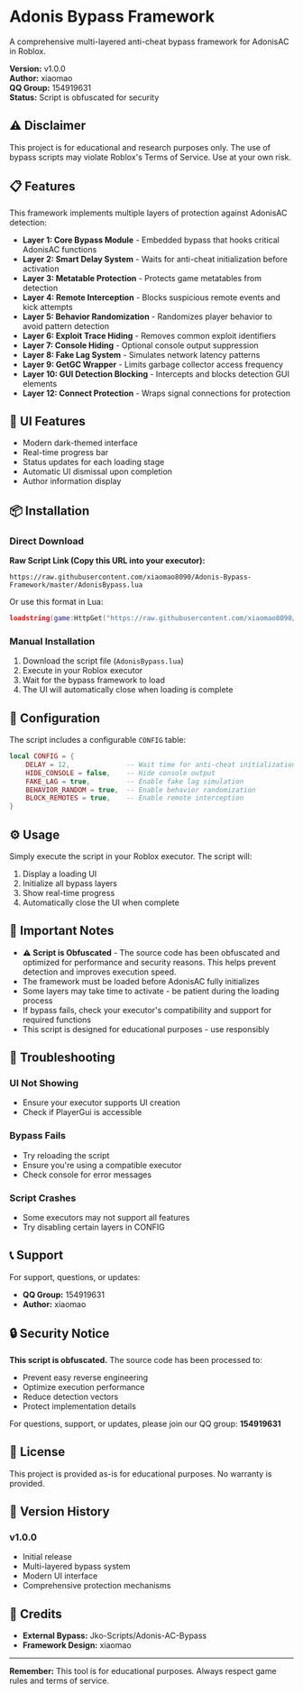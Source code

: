 # Adonis Bypass Framework

A comprehensive multi-layered anti-cheat bypass framework for AdonisAC in Roblox.

**Version:** v1.0.0  
**Author:** xiaomao  
**QQ Group:** 154919631  
**Status:** Script is obfuscated for security

## ⚠️ Disclaimer

This project is for educational and research purposes only. The use of bypass scripts may violate Roblox's Terms of Service. Use at your own risk.

## 📋 Features

This framework implements multiple layers of protection against AdonisAC detection:

- **Layer 1: Core Bypass Module** - Embedded bypass that hooks critical AdonisAC functions
- **Layer 2: Smart Delay System** - Waits for anti-cheat initialization before activation
- **Layer 3: Metatable Protection** - Protects game metatables from detection
- **Layer 4: Remote Interception** - Blocks suspicious remote events and kick attempts
- **Layer 5: Behavior Randomization** - Randomizes player behavior to avoid pattern detection
- **Layer 6: Exploit Trace Hiding** - Removes common exploit identifiers
- **Layer 7: Console Hiding** - Optional console output suppression
- **Layer 8: Fake Lag System** - Simulates network latency patterns
- **Layer 9: GetGC Wrapper** - Limits garbage collector access frequency
- **Layer 10: GUI Detection Blocking** - Intercepts and blocks detection GUI elements
- **Layer 12: Connect Protection** - Wraps signal connections for protection

## 🎨 UI Features

- Modern dark-themed interface
- Real-time progress bar
- Status updates for each loading stage
- Automatic UI dismissal upon completion
- Author information display

## 📦 Installation

### Direct Download

**Raw Script Link (Copy this URL into your executor):**
```
https://raw.githubusercontent.com/xiaomao8090/Adonis-Bypass-Framework/master/AdonisBypass.lua
```

Or use this format in Lua:
```lua
loadstring(game:HttpGet("https://raw.githubusercontent.com/xiaomao8090/Adonis-Bypass-Framework/master/AdonisBypass.lua"))()
```

### Manual Installation

1. Download the script file (`AdonisBypass.lua`)
2. Execute in your Roblox executor
3. Wait for the bypass framework to load
4. The UI will automatically close when loading is complete

## 🔧 Configuration

The script includes a configurable `CONFIG` table:

```lua
local CONFIG = {
    DELAY = 12,              -- Wait time for anti-cheat initialization
    HIDE_CONSOLE = false,    -- Hide console output
    FAKE_LAG = true,         -- Enable fake lag simulation
    BEHAVIOR_RANDOM = true,  -- Enable behavior randomization
    BLOCK_REMOTES = true,    -- Enable remote interception
}
```

## ⚙️ Usage

Simply execute the script in your Roblox executor. The script will:

1. Display a loading UI
2. Initialize all bypass layers
3. Show real-time progress
4. Automatically close the UI when complete

## 📝 Important Notes

- **⚠️ Script is Obfuscated** - The source code has been obfuscated and optimized for performance and security reasons. This helps prevent detection and improves execution speed.
- The framework must be loaded before AdonisAC fully initializes
- Some layers may take time to activate - be patient during the loading process
- If bypass fails, check your executor's compatibility and support for required functions
- This script is designed for educational purposes - use responsibly

## 🐛 Troubleshooting

### UI Not Showing
- Ensure your executor supports UI creation
- Check if PlayerGui is accessible

### Bypass Fails
- Try reloading the script
- Ensure you're using a compatible executor
- Check console for error messages

### Script Crashes
- Some executors may not support all features
- Try disabling certain layers in CONFIG

## 📞 Support

For support, questions, or updates:

- **QQ Group:** 154919631
- **Author:** xiaomao

## 🔒 Security Notice

**This script is obfuscated.** The source code has been processed to:
- Prevent easy reverse engineering
- Optimize execution performance
- Reduce detection vectors
- Protect implementation details

For questions, support, or updates, please join our QQ group: **154919631**

## 📄 License

This project is provided as-is for educational purposes. No warranty is provided.

## 🔄 Version History

### v1.0.0
- Initial release
- Multi-layered bypass system
- Modern UI interface
- Comprehensive protection mechanisms

## 🙏 Credits

- **External Bypass:** Jko-Scripts/Adonis-AC-Bypass
- **Framework Design:** xiaomao

---

**Remember:** This tool is for educational purposes. Always respect game rules and terms of service.


